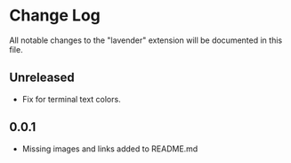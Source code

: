 # Change Log

All notable changes to the "lavender" extension will be documented in this file.

<!-- Check [Keep a Changelog](http://keepachangelog.com/) for recommendations on how to structure this file. -->

## Unreleased

- Fix for terminal text colors.

## 0.0.1
- Missing images and links added to README.md